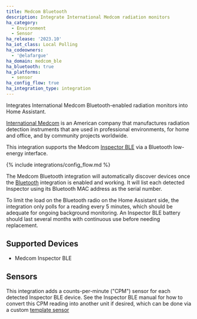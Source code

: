 ```yaml
---
title: Medcom Bluetooth
description: Integrate International Medcom radiation monitors
ha_category:
  - Environment
  - Sensor
ha_release: '2023.10'
ha_iot_class: Local Polling
ha_codeowners:
  - '@elafargue'
ha_domain: medcom_ble
ha_bluetooth: true
ha_platforms:
  - sensor
ha_config_flow: true
ha_integration_type: integration
---
```


Integrates International Medcom Bluetooth-enabled radiation monitors into Home Assistant.

[International Medcom](https://medcom.com/) is an American company that manufactures radiation detection instruments that are used in professional environments, for home and office, and by community projects worldwide.

This integration supports the Medcom [Inspector BLE](https://medcom.com/product/inspector-ble/) via a Bluetooth low-energy interface.

{% include integrations/config_flow.md %}

The Medcom Bluetooth integration will automatically discover devices once the [Bluetooth](/integrations/bluetooth) integration is enabled and working. It will list each detected Inspector using its Bluetooth MAC address as the serial number.

To limit the load on the Bluetooth radio on the Home Assistant side, the integration only polls for a reading every 5 minutes, which should be adequate for ongoing background monitoring. An Inspector BLE battery should last several months with continuous use before needing replacement.

## Supported Devices

- Medcom Inspector BLE

## Sensors

This integration adds a counts-per-minute ("CPM") sensor for each detected Inspector BLE device. See the Inspector BLE manual for how to convert this CPM reading into another unit if desired, which can be done via a custom [template sensor](integrations/template)
